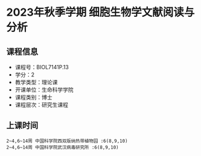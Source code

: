 # 2023年秋季学期 细胞生物学文献阅读与分析 






## 课程信息

- 课程号：BIOL7141P.13
- 学分：2
- 教学类型：理论课
- 开课单位：生命科学学院
- 课程类别：博士
- 课程层次：研究生课程

## 上课时间

```
2~4,6~14周 中国科学院西双版纳热带植物园 :6(8,9,10)
2~4,6~14周 中国科学院武汉病毒研究所 :6(8,9,10)
```

